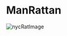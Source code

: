 # ManRattan
![nycRatImage](https://github.com/BlakeG2424/gt_project_4/assets/117488109/56970ad7-514e-4320-af02-12be3a9ea26c)



